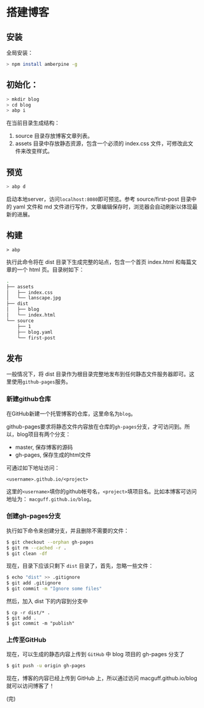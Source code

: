 # 搭建博客

## 安装

全局安装：
```sh
> npm install amberpine -g
```

## 初始化：
```sh
> mkdir blog
> cd blog
> abp i
```
在当前目录生成结构：
1. source 目录存放博客文章列表。
2. assets 目录中存放静态资源，包含一个必须的 index.css 文件，可修改此文件来改变样式。

## 预览
```sh
> abp d
```
启动本地server，访问`localhost:8080`即可预览。参考 source/first-post 目录中的 yaml 文件和 md 文件进行写作，文章编辑保存时，浏览器会自动刷新以体现最新的进展。

## 构建
```
> abp
```
执行此命令将在 dist 目录下生成完整的站点，包含一个首页 index.html 和每篇文章的一个 html 页。目录树如下：
```sh
.
├── assets
│   ├── index.css
│   └── lanscape.jpg
├── dist
│   ├── blog
│   └── index.html
└── source
    ├── 1
    ├── blog.yaml
    └── first-post
```

## 发布
一般情况下，将 dist 目录作为根目录完整地发布到任何静态文件服务器即可。这里使用`github-pages`服务。

### 新建github仓库
在GitHub新建一个托管博客的仓库，这里命名为`blog`。

github-pages要求将静态文件内容放在仓库的`gh-pages`分支，才可访问到。所以，blog项目有两个分支：
- master, 保存博客的源码
- gh-pages, 保存生成的html文件

可通过如下地址访问：
```
<username>.github.io/<project>
```
这里的`<username>`填你的github帐号名，`<project>`填项目名。比如本博客可访问地址为：
`macguff.github.io/blog`。

### 创建gh-pages分支
执行如下命令来创建分支，并且删除不需要的文件：
```sh
$ git checkout --orphan gh-pages
$ git rm --cached -r .
$ git clean -df
```

现在，目录下应该只剩下 `dist` 目录了，首先，忽略一些文件：
```sh
$ echo "dist" >> .gitignore
$ git add .gitignore
$ git commit -m "Ignore some files"
```

然后，加入 dist 下的内容到分支中
```
$ cp -r dist/* .
$ git add .
$ git commit -m "publish"
```

### 上传至GitHub
现在，可以生成的静态内容上传到 `GitHub` 中 blog 项目的 gh-pages 分支了
```bash
$ git push -u origin gh-pages
```
现在，博客的内容已经上传到 GitHub 上，所以通过访问 macguff.github.io/blog 就可以访问博客了！

(完)